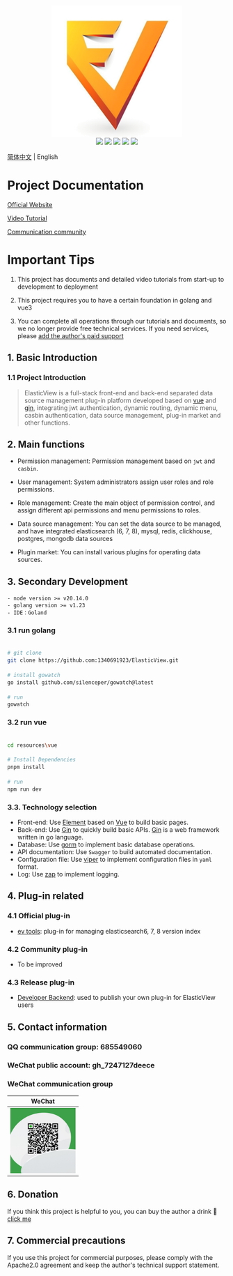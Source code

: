 
<div align=center>
<img src="https://raw.githubusercontent.com/1340691923/ElasticView/c01b67cf1f97fb543d4513d1b6a4a7eac20a8387/resources/vue/src/assets/logo.png" width="300" height="300" />
</div>
<div align=center>
<img src="https://img.shields.io/badge/golang-1.23-blue"/>
<img src="https://img.shields.io/badge/gin-1.10-lightBlue"/>
<img src="https://img.shields.io/badge/vue-3.4.31-brightgreen"/>
<img src="https://img.shields.io/badge/element--plus-2.7.6-green"/>
<img src="https://img.shields.io/badge/gorm-1.25.7-red"/>
</div>

[简体中文](./README-cn.md) | English

# Project Documentation
[Official Website](http://www.elastic-view.cn) 

[Video Tutorial](https://www.bilibili.com/video/BV12tDDYWEP2/?vd_source=d03eb2249d8310afce3f5b90c6081bb3)

[Communication community](https://txc.qq.com/products/666253)


# Important Tips

1. This project has documents and detailed video tutorials from start-up to development to deployment

2. This project requires you to have a certain foundation in golang and vue3

3. You can complete all operations through our tutorials and documents, so we no longer provide free technical services. If you need services, please [add the author's paid support](https://raw.githubusercontent.com/1340691923/ElasticView/main/resources/show_img/weixin.jpg)



## 1. Basic Introduction

### 1.1 Project Introduction

> ElasticView is a full-stack front-end and back-end separated data source management plug-in platform developed based on [vue](https://vuejs.org) and [gin](https://gin-gonic.com), integrating jwt authentication, dynamic routing, dynamic menu, casbin authentication, data source management, plug-in market and other functions.


## 2. Main functions

- Permission management: Permission management based on `jwt` and `casbin`.

- User management: System administrators assign user roles and role permissions.

- Role management: Create the main object of permission control, and assign different api permissions and menu permissions to roles.

- Data source management: You can set the data source to be managed, and have integrated elasticsearch (6, 7, 8), mysql, redis, clickhouse, postgres, mongodb data sources

- Plugin market: You can install various plugins for operating data sources.

## 3. Secondary Development

```
- node version >= v20.14.0
- golang version >= v1.23
- IDE：Goland
```

### 3.1 run golang


```bash

# git clone
git clone https://github.com:1340691923/ElasticView.git

# install gowatch
go install github.com/silenceper/gowatch@latest

# run
gowatch

```

### 3.2 run vue

```bash

cd resources\vue

# Install Dependencies
pnpm install

# run
npm run dev
```

### 3.3. Technology selection

- Front-end: Use [Element](https://github.com/ElemeFE/element) based on [Vue](https://vuejs.org) to build basic pages.
- Back-end: Use [Gin](https://gin-gonic.com/) to quickly build basic APIs. [Gin](https://gin-gonic.com/) is a web framework written in go language.
- Database: Use [gorm](http://gorm.cn) to implement basic database operations.
- API documentation: Use `Swagger` to build automated documentation.
- Configuration file: Use [viper](https://github.com/spf13/viper) to implement configuration files in `yaml` format.
- Log: Use [zap](https://github.com/uber-go/zap) to implement logging.

## 4. Plug-in related

### 4.1 Official plug-in
- [ev tools](https://github.com/1340691923/ev-tools): plug-in for managing elasticsearch6, 7, 8 version index

### 4.2 Community plug-in
- To be improved

### 4.3 Release plug-in
- [Developer Backend](http://dev.elastic-view.cn): used to publish your own plug-in for ElasticView users


## 5. Contact information

### QQ communication group: 685549060

### WeChat public account: gh_7247127deece

### WeChat communication group
| WeChat |
| :---: |
| <img width="150" src="https://raw.githubusercontent.com/1340691923/ElasticView/main/resources/show_img/weixin.jpg">



## 6. Donation

If you think this project is helpful to you, you can buy the author a drink :tropical_drink: [click me](http://www.elastic-view.cn/suporrt.html)

## 7. Commercial precautions

If you use this project for commercial purposes, please comply with the Apache2.0 agreement and keep the author's technical support statement.
